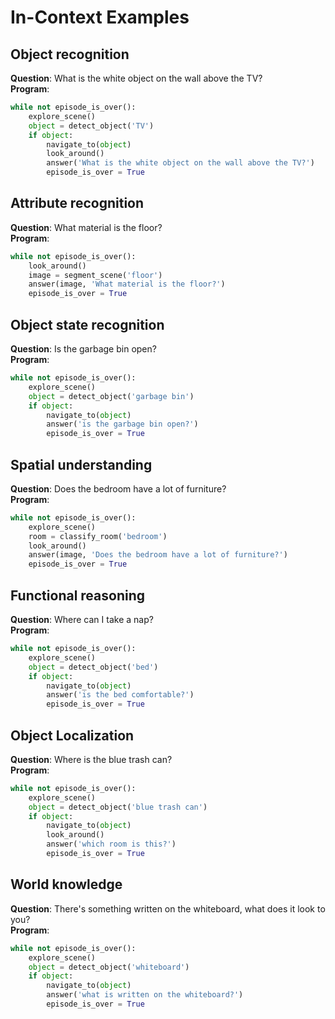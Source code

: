 # In-Context Examples

## Object recognition
**Question**: What is the white object on the wall above the TV?  \
**Program**: 
```python
while not episode_is_over():
    explore_scene()
    object = detect_object('TV')
    if object:
        navigate_to(object)
        look_around()
        answer('What is the white object on the wall above the TV?')
        episode_is_over = True
```
## Attribute recognition
**Question**: What material is the floor? \
**Program**:
```python   
while not episode_is_over():
    look_around()
    image = segment_scene('floor')
    answer(image, 'What material is the floor?')
    episode_is_over = True
```

## Object state recognition
**Question**: Is the garbage bin open? \
**Program**:
```python
while not episode_is_over():
    explore_scene()
    object = detect_object('garbage bin')
    if object:
        navigate_to(object)
        answer('is the garbage bin open?')
        episode_is_over = True
```

## Spatial understanding
**Question**: Does the bedroom have a lot of furniture? \
**Program**:
```python   
while not episode_is_over():
    explore_scene()
    room = classify_room('bedroom')
    look_around()
    answer(image, 'Does the bedroom have a lot of furniture?')
    episode_is_over = True
```

## Functional reasoning
**Question**: Where can I take a nap? \
**Program**:
```python   
while not episode_is_over():
    explore_scene()
    object = detect_object('bed')
    if object:
        navigate_to(object)
        answer('is the bed comfortable?')
        episode_is_over = True
```
## Object Localization
**Question**: Where is the blue trash can?  \
**Program**:
```python   
while not episode_is_over():
    explore_scene()
    object = detect_object('blue trash can')
    if object:
        navigate_to(object)
        look_around()
        answer('which room is this?')
        episode_is_over = True
```

## World knowledge
**Question**: There's something written on the whiteboard, what does it look to you?  \
**Program**:
```python   
while not episode_is_over():
    explore_scene()
    object = detect_object('whiteboard')
    if object:
        navigate_to(object)
        answer('what is written on the whiteboard?')
        episode_is_over = True
```


